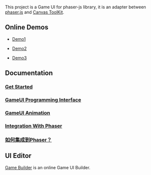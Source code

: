 This project is a Game UI for phaser-js library, it is an adapter between [phaser.js](http://phaser.io/) and [Canvas ToolKit](https://github.com/drawapp8/cantk).

Online Demos
--------------------

* [Demo1](http://gameui.duapp.com/phaserjs/demo1/)

* [Demo2](http://gameui.duapp.com/phaserjs/demo2/)

* [Demo3](http://gameui.duapp.com/phaserjs/demo3/)

Documentation
--------------------
### [Get Started](https://github.com/drawapp8/gameui-for-phaser-js/wiki/GetStarted)

### [GameUI Programming Interface](https://github.com/drawapp8/gameui-common/wiki/GameUI-Programming-Interface)

### [GameUI Animation](https://github.com/drawapp8/gameui-common/wiki/GameUI-Animation)

### [Integration With Phaser](https://github.com/drawapp8/gameui-for-phaser-js/wiki/Integration-With-Phaser)

### [如何集成到Phaser？](https://github.com/drawapp8/gameui-for-phaser-js/wiki/%E5%A6%82%E4%BD%95%E9%9B%86%E6%88%90%E5%88%B0Phaser%EF%BC%9F)

UI Editor
--------------------

[Game Builder](http://gamebuilder.duapp.com) is an online Game UI Builder.


